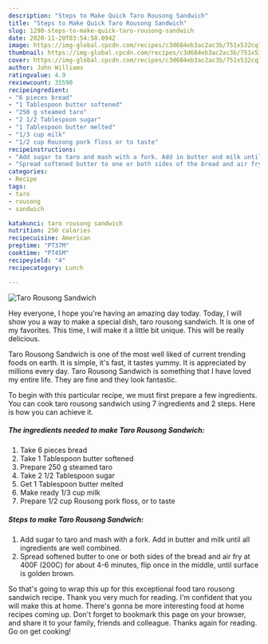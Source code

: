 ```yaml
---
description: "Steps to Make Quick Taro Rousong Sandwich"
title: "Steps to Make Quick Taro Rousong Sandwich"
slug: 1290-steps-to-make-quick-taro-rousong-sandwich
date: 2020-11-20T03:54:58.094Z
image: https://img-global.cpcdn.com/recipes/c3d684eb3ac2ac3b/751x532cq70/taro-rousong-sandwich-recipe-main-photo.jpg
thumbnail: https://img-global.cpcdn.com/recipes/c3d684eb3ac2ac3b/751x532cq70/taro-rousong-sandwich-recipe-main-photo.jpg
cover: https://img-global.cpcdn.com/recipes/c3d684eb3ac2ac3b/751x532cq70/taro-rousong-sandwich-recipe-main-photo.jpg
author: John Williams
ratingvalue: 4.9
reviewcount: 35590
recipeingredient:
- "6 pieces bread"
- "1 Tablespoon butter softened"
- "250 g steamed taro"
- "2 1/2 Tablespoon sugar"
- "1 Tablespoon butter melted"
- "1/3 cup milk"
- "1/2 cup Rousong pork floss or to taste"
recipeinstructions:
- "Add sugar to taro and mash with a fork. Add in butter and milk until all ingredients are well combined."
- "Spread softened butter to one or both sides of the bread and air fry at 400F (200C) for about 4-6 minutes, flip once in the middle, until surface is golden brown."
categories:
- Recipe
tags:
- taro
- rousong
- sandwich

katakunci: taro rousong sandwich 
nutrition: 250 calories
recipecuisine: American
preptime: "PT37M"
cooktime: "PT45M"
recipeyield: "4"
recipecategory: Lunch

---
```



![Taro Rousong Sandwich](https://img-global.cpcdn.com/recipes/c3d684eb3ac2ac3b/751x532cq70/taro-rousong-sandwich-recipe-main-photo.jpg)

Hey everyone, I hope you're having an amazing day today. Today, I will show you a way to make a special dish, taro rousong sandwich. It is one of my favorites. This time, I will make it a little bit unique. This will be really delicious.

Taro Rousong Sandwich is one of the most well liked of current trending foods on earth. It is simple, it's fast, it tastes yummy. It is appreciated by millions every day. Taro Rousong Sandwich is something that I have loved my entire life. They are fine and they look fantastic.




To begin with this particular recipe, we must first prepare a few ingredients. You can cook taro rousong sandwich using 7 ingredients and 2 steps. Here is how you can achieve it.

<!--inarticleads1-->

##### The ingredients needed to make Taro Rousong Sandwich:

1. Take 6 pieces bread
1. Take 1 Tablespoon butter softened
1. Prepare 250 g steamed taro
1. Take 2 1/2 Tablespoon sugar
1. Get 1 Tablespoon butter melted
1. Make ready 1/3 cup milk
1. Prepare 1/2 cup Rousong pork floss, or to taste




<!--inarticleads2-->

##### Steps to make Taro Rousong Sandwich:

1. Add sugar to taro and mash with a fork. Add in butter and milk until all ingredients are well combined.
1. Spread softened butter to one or both sides of the bread and air fry at 400F (200C) for about 4-6 minutes, flip once in the middle, until surface is golden brown.




So that's going to wrap this up for this exceptional food taro rousong sandwich recipe. Thank you very much for reading. I'm confident that you will make this at home. There's gonna be more interesting food at home recipes coming up. Don't forget to bookmark this page on your browser, and share it to your family, friends and colleague. Thanks again for reading. Go on get cooking!
